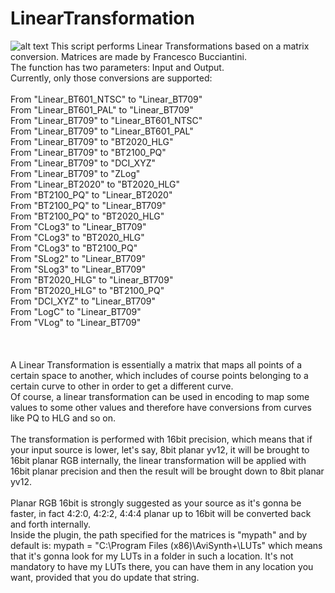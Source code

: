 # LinearTransformation
![alt text](https://i.ytimg.com/vi/kYB8IZa5AuE/maxresdefault.jpg)
This script performs Linear Transformations based on a matrix conversion. Matrices are made by Francesco Bucciantini.
<br>
The function has two parameters: Input and Output.
<br>
Currently, only those conversions are supported:
<br>
<br>
From "Linear_BT601_NTSC" to "Linear_BT709"
<br>
From "Linear_BT601_PAL"  to "Linear_BT709"
<br>
From "Linear_BT709"       to "Linear_BT601_NTSC"
<br>
From "Linear_BT709"       to "Linear_BT601_PAL"
<br>
From "Linear_BT709"       to "BT2020_HLG"
<br>
From "Linear_BT709"       to "BT2100_PQ"
<br>
From "Linear_BT709"         to "DCI_XYZ"
<br>
From "Linear_BT709"             to "ZLog"
<br>
From "Linear_BT2020"             to "BT2020_HLG"
<br>
From "BT2100_PQ"             to "Linear_BT2020"
<br>
From "BT2100_PQ"             to "Linear_BT709"
<br>
From "BT2100_PQ"           to "BT2020_HLG"
<br>
From "CLog3"        to "Linear_BT709"
<br>
From "CLog3"        to "BT2020_HLG"
<br>
From "CLog3"              to "BT2100_PQ"
<br>
From "SLog2"         to "Linear_BT709"
<br>
From "SLog3"         to "Linear_BT709"
<br>
From "BT2020_HLG"             to "Linear_BT709"
<br>
From "BT2020_HLG"             to "BT2100_PQ"
<br>
From "DCI_XYZ"              to "Linear_BT709"
<br>
From "LogC"      to "Linear_BT709"
<br>
From "VLog"      to "Linear_BT709"
<br>
<br>
<br>
<br>
A Linear Transformation is essentially a matrix that maps all points of a certain space to another, which includes of course points belonging to a certain curve to other in order to get a different curve.
<br>
Of course, a linear transformation can be used in encoding to map some values to some other values and therefore have conversions from curves like PQ to HLG and so on.
<br>
<br>
The transformation is performed with 16bit precision, which means that if your input source is lower, let's say, 8bit planar yv12, it will be brought to 16bit planar RGB internally, the linear transformation will be applied with 16bit planar precision and then the result will be brought down to 8bit planar yv12.
<br>
<br>
Planar RGB 16bit is strongly suggested as your source as it's gonna be faster, in fact 4:2:0, 4:2:2, 4:4:4 planar up to 16bit will be converted back and forth internally.
<br>
Inside the plugin, the path specified for the matrices is "mypath" and by default is:  mypath = "C:\Program Files (x86)\AviSynth+\LUTs\" which means that it's gonna look for my LUTs in a folder in such a location. It's not mandatory to have my LUTs there, you can have them in any location you want, provided that you do update that string.
